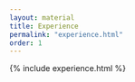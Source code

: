```yaml
---
layout: material
title: Experience
permalink: "experience.html"
order: 1
---
```

{% include experience.html %}

